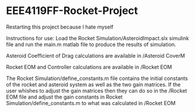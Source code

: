 # EEE4119FF-Rocket-Project
Restarting this project because I hate myself


Instructions for use:
Load the Rocket Simulation/AsteroidImpact.slx simulink file and run the main.m matlab file to produce the results of simulation.

Asteroid Coefficient of Drag calculations are available in /Asteroid CoverM

Rocket EOM and Controller calculations are available in /Rocket EOM

The Rocket Simulation/define_constants.m file contains the initial constants of the rocket and asteroid system as well as the two gain matrices. If the user whishes to adjust the gain matrices then they can do so in the /Rocket EOM file and adjust the gain constants in Rocket Simulation/define_constants.m to what was calculated in /Rocket EOM
